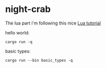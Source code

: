 # night-crab

The lua part i'm following this nice [Lua tutorial](https://www.youtube.com/watch?v=iMacxZQMPXs)

hello world:

```fish
cargo run -q
```

basic types:

```fish
cargo run --bin basic_types -q
```
